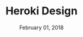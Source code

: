 ---
date: February 01, 2018
title: Heroki Design
company: Heroku
link: https://design.herokai.com/
image: images/systems/heroki.jpg
description: We design holistic, consistent, intuitive, accessible experiences and interfaces that offer value to existing and new Heroku customers. We champion our users.

---